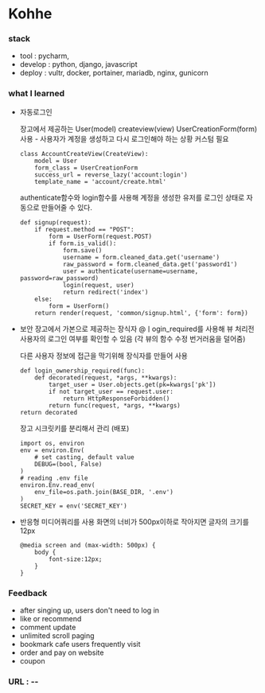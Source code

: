 # Kohhe

### stack 
- tool : pycharm,
- develop : python, django, javascript
- deploy : vultr, docker, portainer, mariadb, nginx, gunicorn

### what I learned
- 자동로그인

    장고에서 제공하는 User(model) createview(view) UserCreationForm(form) 사용 - 
    사용자가 계정을 생성하고 다시 로그인해야 하는 상황 커스텀 필요
    ```
    class AccountCreateView(CreateView):
        model = User
        form_class = UserCreationForm
        success_url = reverse_lazy('account:login')
        template_name = 'account/create.html'
    ```
    authenticate함수와 login함수를 사용해 계정을 생성한 유저를 로그인
    상태로 자동으로 만들어줄 수 있다.
    ```
    def signup(request):
        if request.method == "POST":
            form = UserForm(request.POST)
            if form.is_valid():
                form.save()
                username = form.cleaned_data.get('username')
                raw_password = form.cleaned_data.get('password1')
                user = authenticate(username=username, password=raw_password)
                login(request, user)
                return redirect('index')
        else:
            form = UserForm()
        return render(request, 'common/signup.html', {'form': form})
    ```
- 보안
    장고에서 가본으로 제공하는 장식자 @ㅣogin_required를 사용해 뷰 처리전 
    사용자의 로그인 여부를 확인할 수 있음 (각 뷰의 함수 수정 번거러움을 덜어줌)
    
    다른 사용자 정보에 접근을 막기위해 장식자를 만들어 사용
    ```
    def login_ownership_required(func):
        def decorated(request, *args, **kwargs):
            target_user = User.objects.get(pk=kwargs['pk'])
            if not target_user == request.user:
                return HttpResponseForbidden()
            return func(request, *args, **kwargs)
    return decorated
    ```
    
    장고 시크릿키를 분리해서 관리 (배포)
    ```
    import os, environ
    env = environ.Env(
        # set casting, default value
        DEBUG=(bool, False)
    )
    # reading .env file
    environ.Env.read_env(
        env_file=os.path.join(BASE_DIR, '.env')
    )
    SECRET_KEY = env('SECRET_KEY')
    ```

- 반응형
    미디어쿼리를 사용 화면의 너비가 500px이하로 작아지면 글자의 크기를 12px
    ```
    @media screen and (max-width: 500px) {
        body {
            font-size:12px;
        }
    }
    ```
    
### Feedback
- after singing up, users don't need to log in
- like or recommend 
- comment update
- unlimited scroll paging
- bookmark cafe users frequently visit
- order and pay on website
- coupon

### URL : -- 




